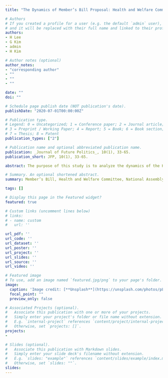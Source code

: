 ```yaml
---
title: "The Dynamics of Member’s Bill Proposal: Health and Welfare Committee of the 20th National Assembly"

# Authors
# If you created a profile for a user (e.g. the default `admin` user), write the username (folder name) here 
# and it will be replaced with their full name and linked to their profile.
authors:
- H Lee
- G Kim
- admin
- H Kim

# Author notes (optional)
author_notes:
- "corresponding author"
- ""
- ""
- ""

date: ""
doi: ""

# Schedule page publish date (NOT publication's date).
publishDate: "2020-07-01T00:00:00Z"

# Publication type.
# Legend: 0 = Uncategorized; 1 = Conference paper; 2 = Journal article;
# 3 = Preprint / Working Paper; 4 = Report; 5 = Book; 6 = Book section;
# 7 = Thesis; 8 = Patent
publication_types: ["2"]

# Publication name and optional abbreviated publication name.
publication: _Journal of Future Politics_, 10(1), 33-65.
publication_short: JFP, 10(1), 33-65.

abstract: The purpose of this study is to analyze the dynamics of the Health and Welfare Committee’s legislative motion, which has shown a rapid increase in recent years. Most previous studies on the issue have argued that the lawmakers were mainly proposing the legislation that maximized the probability of being re-elected. However this type of aggregated analysis has limitations when it comes to explaining an increase in the individual standing committees’ legislative proposals. Therefore, the purpose of this study is to analyze the motives of and a background behind the increase in parliamentary legislation hidden in the aggregate data. During the first half of the 20th National Assembly, this research was designed to analyze the current status of the proposals by party, constituency/ proportional, seniority, gender and expand the scope of bill proposals study to the level of issues, the scale of budgets, and the timing of presidential election that could not be addressed in advance by research based on the aggregate data. The results of this study suggest that the group that led legislation related to the health and welfare issues was mainly composed of the female lawmakers and proportional representatives. Policy conflicts and competition between the progressive and conservative parties have had a significant impact on the increase in the number of legislative bills. In addition, the larger the size of the budget, the more active the proposal of the bill was. Finally, election pledges did not directly affect the number of legislative proposals, but there were differences in the scope of legislative proposals before and after the 19th Presidential election when the change of government took place.

# Summary. An optional shortened abstract.
summary: Member’s Bill, Health and Welfare Committee, National Assembly, Selective Welfare, Universal Welfare

tags: []

# Display this page in the Featured widget?
featured: true

# Custom links (uncomment lines below)
# links: 
# - name: custom
#   url: ''

url_pdf: ''
url_code: ''
url_dataset: ''
url_poster: ''
url_project: ''
url_slides: ''
url_source: ''
url_video: ''

# Featured image
# To use, add an image named `featured.jpg/png` to your page's folder. 
image:
  caption: 'Image credit: [**Unsplash**](https://unsplash.com/photos/pLCdAaMFLTE)'
  focal_point: ""
  preview_only: false

# Associated Projects (optional).
#   Associate this publication with one or more of your projects.
#   Simply enter your project's folder or file name without extension.
#   E.g. `internal-project` references `content/project/internal-project/index.md`.
#   Otherwise, set `projects: []`.
projects:
- 

# Slides (optional).
#   Associate this publication with Markdown slides.
#   Simply enter your slide deck's filename without extension.
#   E.g. `slides: "example"` references `content/slides/example/index.md`.
#   Otherwise, set `slides: ""`.
slides: 
---
```


<!-- {{% callout note %}}
Click the *Cite* button above to demo the feature to enable visitors to import publication metadata into their reference management software.
{{% /callout %}}

{{% callout note %}}
Create your slides in Markdown - click the *Slides* button to check out the example.
{{% /callout %}}

Supplementary notes can be added here, including [code, math, and images](https://wowchemy.com/docs/writing-markdown-latex/). -->
